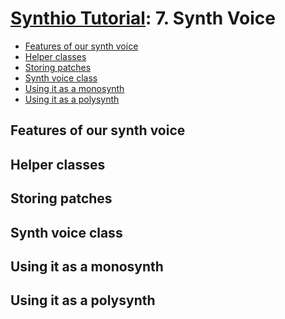 # [Synthio Tutorial](.#sections): 7. Synth Voice

<!--ts-->
   * [Features of our synth voice](#features-of-our-synth-voice)
   * [Helper classes](#helper-classes)
   * [Storing patches](#storing-patches)
   * [Synth voice class](#synth-voice-class)
   * [Using it as a monosynth](#using-it-as-a-monosynth)
   * [Using it as a polysynth](#using-it-as-a-polysynth)
<!--te-->

## Features of our synth voice

## Helper classes

## Storing patches

## Synth voice class

## Using it as a monosynth

## Using it as a polysynth
